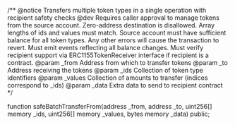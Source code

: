 /**
    @notice Transfers multiple token types in a single operation with recipient safety checks
    @dev Requires caller approval to manage tokens from the source account.
    Zero-address destination is disallowed.
    Array lengths of ids and values must match.
    Source account must have sufficient balance for all token types.
    Any other errors will cause the transaction to revert.
    Must emit events reflecting all balance changes.
    Must verify recipient support via ERC1155TokenReceiver interface if recipient is a contract.
    @param _from    Address from which to transfer tokens
    @param _to      Address receiving the tokens
    @param _ids     Collection of token type identifiers
    @param _values  Collection of amounts to transfer (indices correspond to _ids)
    @param _data    Extra data to send to recipient contract
*/

function safeBatchTransferFrom(address _from, address _to, uint256[] memory _ids, uint256[] memory _values, bytes memory _data) public; 